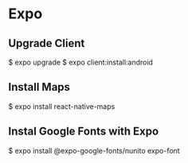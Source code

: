 # Expo

## Upgrade Client

$ expo upgrade
$ expo client:install:android


## Install Maps

$ expo install react-native-maps

## Instal Google Fonts with Expo

$ expo install @expo-google-fonts/nunito expo-font